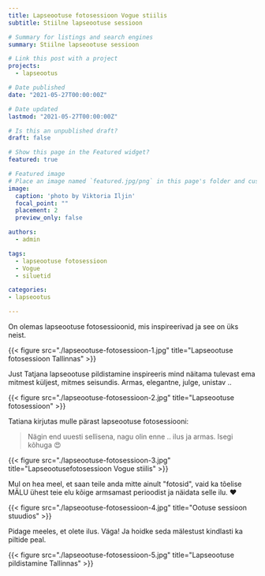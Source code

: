 ```yaml
---
title: Lapseootuse fotosessioon Vogue stiilis
subtitle: Stiilne lapseootuse sessioon

# Summary for listings and search engines
summary: Stiilne lapseootuse sessioon

# Link this post with a project
projects: 
  - lapseootus

# Date published
date: "2021-05-27T00:00:00Z"

# Date updated
lastmod: "2021-05-27T00:00:00Z"

# Is this an unpublished draft?
draft: false

# Show this page in the Featured widget?
featured: true

# Featured image
# Place an image named `featured.jpg/png` in this page's folder and customize its options here.
image:
  caption: 'photo by Viktoria Iljin'
  focal_point: ""
  placement: 2
  preview_only: false

authors:
  - admin

tags:
  - lapseootuse fotosessioon
  - Vogue
  - siluetid

categories:
- lapseootus

---
```

On olemas lapseootuse fotosessioonid, mis inspireerivad ja see on üks neist.

{{< figure src="./lapseootuse-fotosessioon-1.jpg" title="Lapseootuse fotosessioon Tallinnas" >}}

Just Tatjana lapseootuse pildistamine inspireeris mind näitama tulevast ema mitmest küljest, mitmes seisundis. Armas, elegantne, julge, unistav ..

{{< figure src="./lapseootuse-fotosessioon-2.jpg" title="Lapseootuse fotosessioon" >}}

Tatiana kirjutas mulle pärast lapseootuse fotosessiooni:

> Nägin end uuesti sellisena, nagu olin enne .. ilus ja armas. Isegi kõhuga 😍

{{< figure src="./lapseootuse-fotosessioon-3.jpg" title="Lapseootusefotosessioon Vogue stiilis" >}}

Mul on hea meel, et saan teile anda mitte ainult "fotosid", vaid ka tõelise MÄLU ühest teie elu kõige armsamast perioodist ja näidata selle ilu. ♥ ️

{{< figure src="./lapseootuse-fotosessioon-4.jpg" title="Ootuse sessioon stuudios" >}}

Pidage meeles, et olete ilus. Väga! Ja hoidke seda mälestust kindlasti ka piltide peal.

{{< figure src="./lapseootuse-fotosessioon-5.jpg" title="Lapseootuse pildistamine Tallinnas" >}}